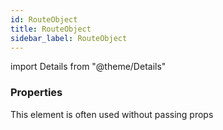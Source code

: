 ```yaml
---
id: RouteObject
title: RouteObject
sidebar_label: RouteObject
---
```


import Details from "@theme/Details"




### Properties

This element is often used without passing props

